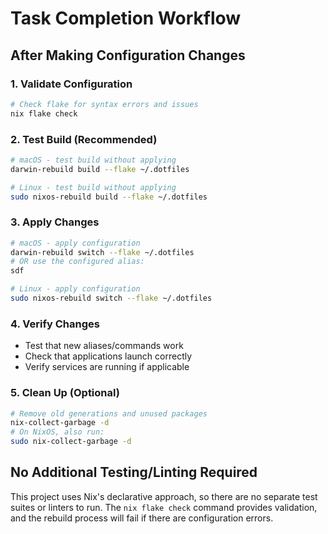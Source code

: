 # Task Completion Workflow

## After Making Configuration Changes

### 1. Validate Configuration
```bash
# Check flake for syntax errors and issues
nix flake check
```

### 2. Test Build (Recommended)
```bash
# macOS - test build without applying
darwin-rebuild build --flake ~/.dotfiles

# Linux - test build without applying  
sudo nixos-rebuild build --flake ~/.dotfiles
```

### 3. Apply Changes
```bash
# macOS - apply configuration
darwin-rebuild switch --flake ~/.dotfiles
# OR use the configured alias:
sdf

# Linux - apply configuration
sudo nixos-rebuild switch --flake ~/.dotfiles
```

### 4. Verify Changes
- Test that new aliases/commands work
- Check that applications launch correctly
- Verify services are running if applicable

### 5. Clean Up (Optional)
```bash
# Remove old generations and unused packages
nix-collect-garbage -d
# On NixOS, also run:
sudo nix-collect-garbage -d
```

## No Additional Testing/Linting Required
This project uses Nix's declarative approach, so there are no separate test suites or linters to run. The `nix flake check` command provides validation, and the rebuild process will fail if there are configuration errors.